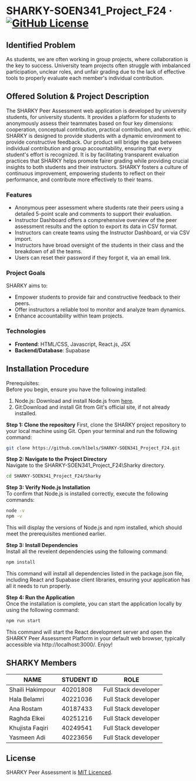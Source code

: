 # SHARKY-SOEN341_Project_F24 &middot; [![GitHub License](https://img.shields.io/badge/license-MIT-blue.svg)](https://github.com/hlbels/SHARKY-SOEN341_Project_F24/blob/main/LICENSE)

## Identified Problem  
As students, we are often working in group projects, where collaboration is the key to success. University team projects often struggle with imbalanced participation, unclear roles, and unfair grading due to the lack of effective tools to properly evaluate each member's individual contribution. 

## Offered Solution & Project Description  
The SHARKY Peer Assessment web application is developed by university students, for university students. It provides a platform for students to anonymously assess their teammates based on four key dimensions: cooperation, conceptual contribution, practical contribution, and work ethic. SHARKY is designed to provide students with a dynamic environment to provide constructive feedback. Our product will bridge the gap between individual contribution and group accountability, ensuring that every student's effort is recognized. It is by facilitating transparent evaluation practices that SHARKY helps promote fairer grading while providing crucial insights to both students and their instructors. SHARKY fosters a culture of continuous improvement, empowering students to reflect on their performance, and contribute more effectively to their teams.  

### Features  
- Anonymous peer assessment where students rate their peers using a detailed 5-point scale and comments to support their evaluation.
- Instructor Dashboard offers a comprehensive overview of the peer assessment results and the option to export its data in CSV format. 
- Instructors can create teams using the Instructor Dashboard, or via CSV import.
- Instructors have broad oversight of the students in their class and the breakdown of all the teams. 
- Users can reset their password if they forgot it, via an email link.

### Project Goals
SHARKY aims to: 
- Empower students to provide fair and constructive feedback to their peers.
- Offer instructors a reliable tool to monitor and analyze team dynamics.
- Enhance accountability within team projects.

### Technologies
- **Frontend**: HTML/CSS, Javascript, React.js, JSX
- **Backend/Database**: Supabase

## Installation Procedure
Prerequisites:  
Before you begin, ensure you have the following installed:

1) Node.js: Download and install Node.js from [here](https://nodejs.org/en/download/prebuilt-installer).  
2) Git:Download and install Git from Git's official site, if not already installed.  
  
**Step 1: Clone the repository** 
First, clone the SHARKY project repository to your local machine using Git. Open your terminal and run the following command:

```bash
git clone https://github.com/hlbels/SHARKY-SOEN341_Project_F24.git  
```

**Step 2: Navigate to the Project Directory**  
Navigate to the SHARKY-SOEN341_Project_F24\Sharky directory.  

```bash
cd SHARKY-SOEN341_Project_F24/Sharky
```  
  
**Step 3: Verify Node.js Installation**  
To confirm that Node.js is installed correctly, execute the following commands:

```bash
node -v
npm -v
```

This will display the versions of Node.js and npm installed, which should meet the prerequisites mentioned earlier.  
  
**Step 3: Install Dependencies**  
Install all the revelent dependencies using the following command: 

```bash
npm install
```
This command will install all dependencies listed in the package.json file, including React and Supabase client libraries, ensuring your application has all it needs to run properly.  

**Step 4: Run the Application**  
Once the installation is complete, you can start the application locally by using the following command: 
```bash
npm run start
```

This command will start the React development server and open the SHARKY Peer Assessment Platform in your default web browser, typically accessible via http://localhost:3000/. Enjoy!  


## SHARKY Members

|**NAME**|**STUDENT ID**|**ROLE**|
|--------|--------------|--------|
|Shaili Hakimpour|40201808|Full Stack developer|
|Hala Belamri|40221036|Full Stack developer|
|Ana Rostam|40187433|Full Stack developer|
|Raghda Elkei|40251216|Full Stack developer|
|Khujista Faqiri|40249541|Full Stack developer|
|Yasmeen Adi|40223656|Full Stack developer|

## License 
SHARKY Peer Assessment is [MIT Licenced](./LICENSE).
